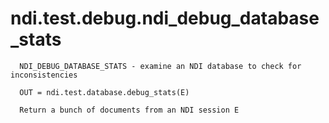 # ndi.test.debug.ndi_debug_database_stats

```
  NDI_DEBUG_DATABASE_STATS - examine an NDI database to check for inconsistencies
 
  OUT = ndi.test.database.debug_stats(E)
 
  Return a bunch of documents from an NDI session E

```
